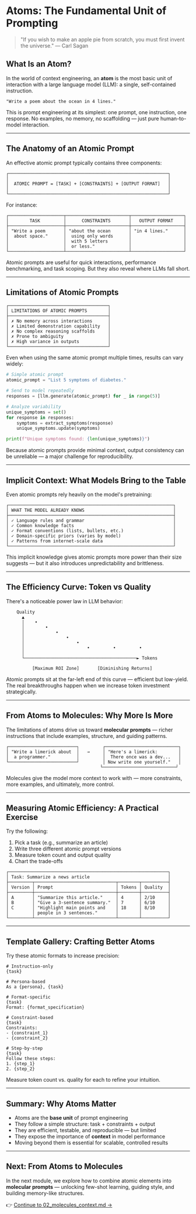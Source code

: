 # Atoms: The Fundamental Unit of Prompting

> "If you wish to make an apple pie from scratch, you must first invent the universe."
> — Carl Sagan

## What Is an Atom?

In the world of context engineering, an **atom** is the most basic unit of interaction with a large language model (LLM): a single, self-contained instruction.

```
"Write a poem about the ocean in 4 lines."
```

This is prompt engineering at its simplest: one prompt, one instruction, one response. No examples, no memory, no scaffolding — just pure human-to-model interaction.

---

## The Anatomy of an Atomic Prompt

An effective atomic prompt typically contains three components:

```
┌─────────────────────────────────────────────────────────────┐
│                                                             │
│  ATOMIC PROMPT = [TASK] + [CONSTRAINTS] + [OUTPUT FORMAT]   │
│                                                             │
└─────────────────────────────────────────────────────────────┘
```

For instance:

```
┌─────────────────────┬────────────────────────┬────────────────────┐
│        TASK         │      CONSTRAINTS       │   OUTPUT FORMAT    │
├─────────────────────┼────────────────────────┼────────────────────┤
│ "Write a poem       │ "about the ocean       │ "in 4 lines."      │
│  about space."      │  using only words      │                    │
│                     │  with 5 letters        │                    │
│                     │  or less."             │                    │
└─────────────────────┴────────────────────────┴────────────────────┘
```

Atomic prompts are useful for quick interactions, performance benchmarking, and task scoping. But they also reveal where LLMs fall short.

---

## Limitations of Atomic Prompts

```
┌──────────────────────────────────────┐
│ LIMITATIONS OF ATOMIC PROMPTS        │
├──────────────────────────────────────┤
│ ✗ No memory across interactions      │
│ ✗ Limited demonstration capability   │
│ ✗ No complex reasoning scaffolds     │
│ ✗ Prone to ambiguity                 │
│ ✗ High variance in outputs           │
└──────────────────────────────────────┘
```

Even when using the same atomic prompt multiple times, results can vary widely:

```python
# Simple atomic prompt
atomic_prompt = "List 5 symptoms of diabetes."

# Send to model repeatedly
responses = [llm.generate(atomic_prompt) for _ in range(5)]

# Analyze variability
unique_symptoms = set()
for response in responses:
    symptoms = extract_symptoms(response)
    unique_symptoms.update(symptoms)

print(f"Unique symptoms found: {len(unique_symptoms)}")
```

Because atomic prompts provide minimal context, output consistency can be unreliable — a major challenge for reproducibility.

---

## Implicit Context: What Models Bring to the Table

Even atomic prompts rely heavily on the model's pretraining:

```
┌───────────────────────────────────────────────────────────────┐
│ WHAT THE MODEL ALREADY KNOWS                                  │
├───────────────────────────────────────────────────────────────┤
│ ✓ Language rules and grammar                                  │
│ ✓ Common knowledge facts                                      │
│ ✓ Format conventions (lists, bullets, etc.)                   │
│ ✓ Domain-specific priors (varies by model)                    │
│ ✓ Patterns from internet-scale data                           │
└───────────────────────────────────────────────────────────────┘
```

This implicit knowledge gives atomic prompts more power than their size suggests — but it also introduces unpredictability and brittleness.

---

## The Efficiency Curve: Token vs Quality

There's a noticeable power law in LLM behavior:

```
    Quality
      ▲
      │    •
      │        •
      │            •
      │                •
      │                    •
      │                        •         •         •
      │                              
      └───────────────────────────────────────────► Tokens
                                  
          [Maximum ROI Zone]       [Diminishing Returns]
```

Atomic prompts sit at the far-left end of this curve — efficient but low-yield. The real breakthroughs happen when we increase token investment strategically.

---

## From Atoms to Molecules: Why More Is More

The limitations of atoms drive us toward **molecular prompts** — richer instructions that include examples, structure, and guiding patterns.

```
┌──────────────────────────┐         ┌────────────────────────────┐
│ "Write a limerick about  │   →     │ "Here's a limerick:        │
│  a programmer."          │         │  There once was a dev...   │
└──────────────────────────┘         │ Now write one yourself."   │
                                    └────────────────────────────┘
```

Molecules give the model more context to work with — more constraints, more examples, and ultimately, more control.

---

## Measuring Atomic Efficiency: A Practical Exercise

Try the following:

1. Pick a task (e.g., summarize an article)
2. Write three different atomic prompt versions
3. Measure token count and output quality
4. Chart the trade-offs

```
┌─────────────────────────────────────────────────────────────┐
│ Task: Summarize a news article                              │
├─────────┬───────────────────────────────┬────────┬──────────┤
│ Version │ Prompt                        │ Tokens │ Quality  │
├─────────┼───────────────────────────────┼────────┼──────────┤
│ A       │ "Summarize this article."     │ 4      │ 2/10     │
│ B       │ "Give a 3-sentence summary."  │ 7      │ 6/10     │
│ C       │ "Highlight main points and    │ 18     │ 8/10     │
│         │ people in 3 sentences."       │        │          │
└─────────┴───────────────────────────────┴────────┴──────────┘
```

---

## Template Gallery: Crafting Better Atoms

Try these atomic formats to increase precision:

```
# Instruction-only
{task}

# Persona-based
As a {persona}, {task}

# Format-specific
{task}
Format: {format_specification}

# Constraint-based
{task}
Constraints:
- {constraint_1}
- {constraint_2}

# Step-by-step
{task}
Follow these steps:
1. {step_1}
2. {step_2}
```

Measure token count vs. quality for each to refine your intuition.

---

## Summary: Why Atoms Matter

* Atoms are the **base unit** of prompt engineering
* They follow a simple structure: task + constraints + output
* They are efficient, testable, and reproducible — but limited
* They expose the importance of **context** in model performance
* Moving beyond them is essential for scalable, controlled results

---

## Next: From Atoms to Molecules

In the next module, we explore how to combine atomic elements into **molecular prompts** — unlocking few-shot learning, guiding style, and building memory-like structures.

👉 [Continue to 02\_molecules\_context.md →](02_molecules_context.md)
